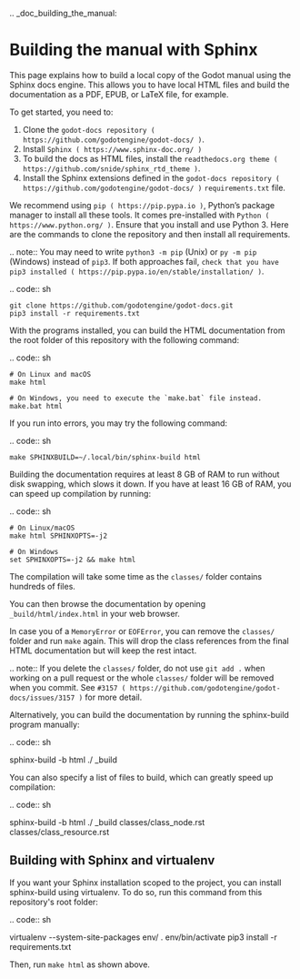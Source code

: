 .. _doc_building_the_manual:

Building the manual with Sphinx
===============================

This page explains how to build a local copy of the Godot manual using the
Sphinx docs engine. This allows you to have local HTML files and build the
documentation as a PDF, EPUB, or LaTeX file, for example.

To get started, you need to:

1. Clone the `godot-docs repository ( https://github.com/godotengine/godot-docs/ )`.
2. Install `Sphinx ( https://www.sphinx-doc.org/ )`
3. To build the docs as HTML files, install the `readthedocs.org theme
   ( https://github.com/snide/sphinx_rtd_theme )`.
4. Install the Sphinx extensions defined in the `godot-docs repository
   ( https://github.com/godotengine/godot-docs/ )` `requirements.txt` file.

We recommend using `pip ( https://pip.pypa.io )`, Python’s package manager to
install all these tools. It comes pre-installed with `Python
( https://www.python.org/ )`. Ensure that you install and use Python 3. Here are
the commands to clone the repository and then install all requirements.

.. note:: You may need to write `python3 -m pip` (Unix) or  `py -m pip` (Windows) instead of `pip3`.
          If both approaches fail, `check that you have pip3 installed ( https://pip.pypa.io/en/stable/installation/ )`.

.. code:: sh

    git clone https://github.com/godotengine/godot-docs.git
    pip3 install -r requirements.txt


With the programs installed, you can build the HTML documentation from the root
folder of this repository with the following command:

.. code:: sh

    # On Linux and macOS
    make html

    # On Windows, you need to execute the `make.bat` file instead.
    make.bat html

If you run into errors, you may try the following command:

.. code:: sh

    make SPHINXBUILD=~/.local/bin/sphinx-build html

Building the documentation requires at least 8 GB of RAM to run without disk
swapping, which slows it down. If you have at least 16 GB of RAM, you can speed
up compilation by running:

.. code:: sh

    # On Linux/macOS
    make html SPHINXOPTS=-j2

    # On Windows
    set SPHINXOPTS=-j2 && make html

The compilation will take some time as the `classes/` folder contains hundreds
of files.

You can then browse the documentation by opening `_build/html/index.html` in
your web browser.

In case you of a `MemoryError` or `EOFError`, you can remove the
`classes/` folder and run `make` again. This will drop the class references
from the final HTML documentation but will keep the rest intact.

.. note:: If you delete the `classes/` folder, do not use `git add .` when
          working on a pull request or the whole `classes/` folder will be
          removed when you commit. See `#3157
          ( https://github.com/godotengine/godot-docs/issues/3157 )` for more
          detail.

Alternatively, you can build the documentation by running the sphinx-build
program manually:

.. code:: sh

   sphinx-build -b html ./ _build

You can also specify a list of files to build, which can greatly speed up compilation:

.. code:: sh

  sphinx-build -b html ./ _build classes/class_node.rst classes/class_resource.rst

Building with Sphinx and virtualenv
-----------------------------------

If you want your Sphinx installation scoped to the project, you can install
sphinx-build using virtualenv. To do so, run this command from this repository's
root folder:

.. code:: sh

   virtualenv --system-site-packages env/
   . env/bin/activate
   pip3 install -r requirements.txt

Then, run `make html` as shown above.
